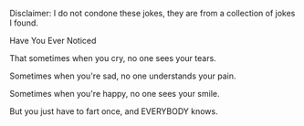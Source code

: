 Disclaimer: I do not condone these jokes, they are from a collection of jokes I found.

Have You Ever Noticed

That sometimes when you cry, no one sees your tears. 

Sometimes when you're sad, no one understands your pain. 

Sometimes when you're happy, no one sees your smile. 

But you just have to fart once, and EVERYBODY knows.

